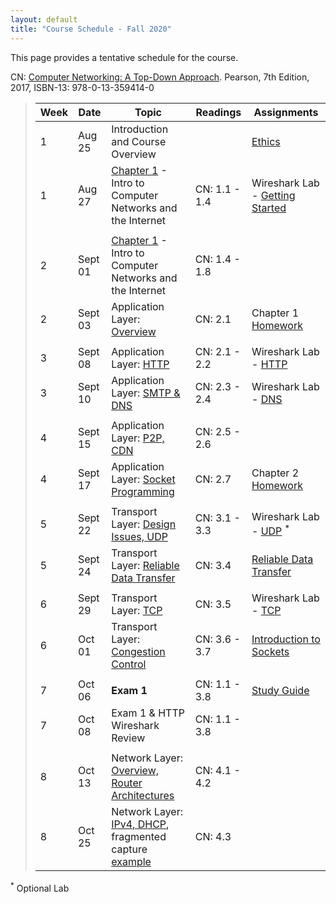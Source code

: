 ```yaml
---
layout: default
title: "Course Schedule - Fall 2020"
---
```


This page provides a tentative schedule for the course.

CN: [Computer Networking: A Top-Down Approach](https://www.pearson.com/us/higher-education/program/Kurose-Computer-Networking-A-Top-Down-Approach-7th-Edition/PGM1101673.html). Pearson, 7th Edition, 2017, ISBN-13: 978-0-13-359414-0


>  Week    | Date     | Topic        | Readings   | Assignments                                  
> -------- | -------- | ------------ | ---------- | -------------------------------------
> 1 | Aug 25 | Introduction and Course Overview | | [Ethics](../assign/assignment01.html)
> 1 | Aug 27 | [Chapter 1](slides/chapter_1.pdf) - Intro to Computer Networks and the Internet | CN: 1.1 - 1.4 | Wireshark Lab - [Getting Started](../labs/files/Wireshark_Intro_v7.0.pdf)
> | | | |
> 2  | Sept 01 | [Chapter 1](slides/chapter_1.pdf) - Intro to Computer Networks and the Internet | CN: 1.4 - 1.8 |
> 2  | Sept 03 | Application Layer: [Overview](slides/chapter_2.pdf) | CN: 2.1 | Chapter 1 [Homework](../assign/homework1.html)
> | | | |
> 3  | Sept 08 | Application Layer: [HTTP](slides/chapter_2.pdf) | CN: 2.1 - 2.2 | Wireshark Lab - [HTTP](../labs/files/Wireshark_HTTP_v7.0.pdf)
> 3  | Sept 10 | Application Layer: [SMTP & DNS](slides/chapter_2.pdf) | CN: 2.3 - 2.4 | Wireshark Lab - [DNS](../labs/files/Wireshark_DNS_v7.0.pdf)
> | | | |
> 4  | Sept 15 | Application Layer: [P2P, CDN](slides/chapter_2.pdf) | CN: 2.5 - 2.6 |
> 4  | Sept 17 | Application Layer: [Socket Programming](slides/chapter_2.pdf) | CN: 2.7 | Chapter 2 [Homework](../assign/homework2.html)
> | | | |
> 5  | Sept 22 | Transport Layer: [Design Issues, UDP](slides/chapter_3.pdf) | CN: 3.1 - 3.3 | Wireshark Lab - [UDP](../labs/files/Wireshark_UDP_v7.0.pdf) <sup>*</sup>
> 5  | Sept 24 | Transport Layer: [Reliable Data Transfer](slides/chapter_3.pdf) | CN: 3.4 | [Reliable Data Transfer](../labs/rdt.html)
> | | |
> 6  | Sept 29 | Transport Layer: [TCP](slides/chapter_3.pdf) | CN: 3.5 | Wireshark Lab - [TCP](../labs/files/Wireshark_TCP_v7.0.pdf)
> 6  | Oct 01 | Transport Layer: [Congestion Control](slides/chapter_3.pdf) | CN: 3.6 - 3.7 |  [Introduction to Sockets](../labs/sockets_into.html)
> | | | |
> 7  | Oct 06 | **Exam 1** | CN: 1.1 - 3.8 | [Study Guide](../exams/exam1_study_guide.html)
> 7  | Oct 08 | Exam 1 & HTTP Wireshark Review | CN: 1.1 - 3.8 |
> | | | |
> 8  | Oct 13 | Network Layer: [Overview, Router Architectures](slides/chapter_4.pdf) | CN: 4.1 - 4.2 |
> 8  | Oct 25 | Network Layer: [IPv4, DHCP](slides/chapter_4.pdf), fragmented capture [example](files\mtu.pcapng) | CN: 4.3 |


<sup>*</sup> Optional Lab
